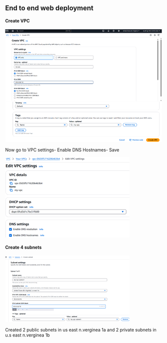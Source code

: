 ## End to end web deployment
#### Create VPC
![img_1.png](.github/images/img_1.png)
![img.png](.github/images/img.png)

   Now go to VPC settings- Enable DNS Hostnames- Save

![img_1.png](.github/images/img_4.png)

#### Create 4 subnets
![img.png](img.png)
      
Created 2 public subnets in us east n.verginea 1a and 2 private subnets in u.s east n.verginea 1b



